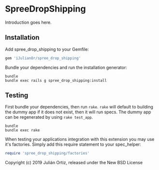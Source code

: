 SpreeDropShipping
=================

Introduction goes here.

Installation
------------

Add spree_drop_shipping to your Gemfile:

```ruby
gem 'iJulianOr/spree_drop_shipping'
```

Bundle your dependencies and run the installation generator:

```shell
bundle
bundle exec rails g spree_drop_shipping:install
```

Testing
-------

First bundle your dependencies, then run `rake`. `rake` will default to building the dummy app if it does not exist, then it will run specs. The dummy app can be regenerated by using `rake test_app`.

```shell
bundle
bundle exec rake
```

When testing your applications integration with this extension you may use it's factories.
Simply add this require statement to your spec_helper:

```ruby
require 'spree_drop_shipping/factories'
```

Copyright (c) 2019 Julián Ortiz, released under the New BSD License
